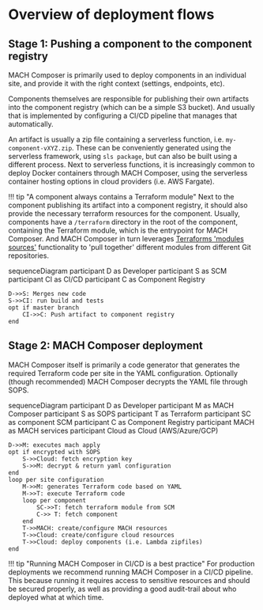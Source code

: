 # Overview of deployment flows

## Stage 1: Pushing a component to the component registry

MACH Composer is primarily used to deploy components in an individual site, and
provide it with the right context (settings, endpoints, etc).

Components themselves are responsible for publishing their own artifacts into
the component registry (which can be a simple S3 bucket). And usually that is
implemented by configuring a CI/CD pipeline that manages that automatically.

An artifact is usually a zip file containing a serverless function, i.e.
`my-component-vXYZ.zip`. These can be conveniently generated using the
serverless framework, using `sls package`, but can also be built using a
different process. Next to serverless functions, it is increasingly common to
deploy Docker containers through MACH Composer, using the serverless container
hosting options in cloud providers (i.e. AWS Fargate).

!!! tip "A component always contains a Terraform module"
    Next to the component publishing its artifact into a component registry, it
    should also provide the necessary terraform resources for the component.
    Usually, components have a `/terraform` directory in the root of the
    component, containing the Terraform module, which is the entrypoint for MACH
    Composer. And MACH Composer in turn leverages
    [Terraforms 'modules sources'](https://www.terraform.io/docs/language/modules/sources.html)
    functionality to 'pull together' different modules from different Git
    repositories.

<div class="mermaid">
sequenceDiagram
    participant D as Developer
    participant S as SCM
    participant CI as CI/CD
    participant C as Component Registry

    D->>S: Merges new code
    S->>CI: run build and tests
    opt if master branch
        CI->>C: Push artifact to component registry
    end
</div>


## Stage 2: MACH Composer deployment

MACH Composer itself is primarily a code generator that generates the required
Terraform code per site in the YAML configuration. Optionally (though
recommended) MACH Composer decrypts the YAML file through SOPS.

<div class="mermaid">
sequenceDiagram
    participant D as Developer
    participant M as MACH Composer
    participant S as SOPS
    participant T as Terraform
    participant SC as component SCM
    participant C as Component Registry
    participant MACH as MACH services
    participant Cloud as Cloud (AWS/Azure/GCP)

    D->>M: executes mach apply
    opt if encrypted with SOPS
        S->>Cloud: fetch encryption key
        S->>M: decrypt & return yaml configuration
    end
    loop per site configuration
        M->>M: generates Terraform code based on YAML
        M->>T: execute Terraform code
        loop per component
            SC->>T: fetch terraform module from SCM
            C->> T: fetch component
        end
        T->>MACH: create/configure MACH resources
        T->>Cloud: create/configure cloud resources
        T->>Cloud: deploy components (i.e. Lambda zipfiles)
    end
</div>


!!! tip "Running MACH Composer in CI/CD is a best practice"
    For production deployments we recommend running MACH Composer in a CI/CD
    pipeline. This because running it requires access to sensitive resources and
    should be secured properly, as well as providing a good audit-trail about
    who deployed what at which time.

